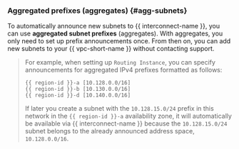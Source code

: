 ### Aggregated prefixes (aggregates) {#agg-subnets}

To automatically announce new subnets to {{ interconnect-name }}, you can use **aggregated subnet prefixes** (aggregates). With aggregates, you only need to set up prefix announcements once. From then on, you can add new subnets to your {{ vpc-short-name }} without contacting support.

> For example, when setting up `Routing Instance`, you can specify announcements for aggregated IPv4 prefixes formatted as follows:
>
> ```
> {{ region-id }}-a [10.128.0.0/16]
> {{ region-id }}-b [10.130.0.0/16]
> {{ region-id }}-d [10.140.0.0/16]
> ```
>
> If later you create a subnet with the `10.128.15.0/24` prefix in this network in the `{{ region-id }}-a` availability zone, it will automatically be available via {{ interconnect-name }} because the `10.128.15.0/24` subnet belongs to the already announced address space, `10.128.0.0/16`.

